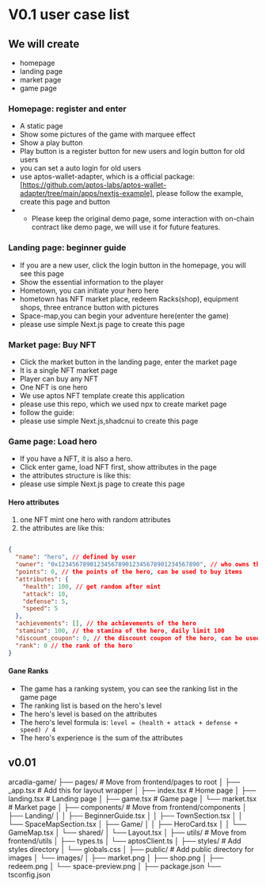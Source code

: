 # V0.1 user case list

## We will create

- homepage
- landing page
- market page
- game page

### Homepage: register and enter

- A static page
- Show some pictures of the game with marquee effect
- Show a play button
- Play button is a register button for new users and login button for old users
- you can set a auto login for old users
- use aptos-wallet-adapter, which is a official package: [https://github.com/aptos-labs/aptos-wallet-adapter/tree/main/apps/nextjs-example], please follow the example, create this page and button
- - Please keep the original demo page, some interaction with on-chain contract like demo page, we will use it for future features.

### Landing page: beginner guide

- If you are a new user, click the login button in the homepage, you will see this page
- Show the essential information to the player
- Hometown, you can initiate your hero here
- hometown has NFT market place, redeem Racks(shop), equipment shops, three entrance button with pictures
- Space-map,you can begin your adventure here(enter the game)
- please use simple Next.js page to create this page

### Market page: Buy NFT

- Click the market button in the landing page, enter the market page
- It is a single NFT market page
- Player can buy any NFT
- One NFT is one hero
- We use aptos NFT template create this application
- please use this repo, which we used npx to create market page
- follow the guide: [](https://learn.aptoslabs.com/en/dapp-templates/nft-minting-template)
- please use simple Next.js,shadcnui to create this page

### Game page: Load hero

- If you have a NFT, it is also a hero.
- Click enter game, load NFT first, show attributes in the page
- the attributes structure is like this:
- please use simple Next.js page to create this page

#### Hero attributes

1. one NFT mint one hero with random attributes
2. the attributes are like this:

``` json

{
  "name": "hero", // defined by user
  "owner": "0x1234567890123456789012345678901234567890", // who owns this hero
  "points": 0, // the points of the hero, can be used to buy items
  "attributes": {
    "health": 100, // get random after mint
    "attack": 10,
    "defense": 5,
    "speed": 5
  },
  "achievements": [], // the achievements of the hero
  "stamina": 100, // the stamina of the hero, daily limit 100
  "discount_coupon": 0, // the discount coupon of the hero, can be used to buy items
  "rank": 0 // the rank of the hero
}
```

#### Gane Ranks

- The game has a ranking system, you can see the ranking list in the game page
- The ranking list is based on the hero's level
- The hero's level is based on the attributes
- The hero's level formula is: `level = (health + attack + defense + speed) / 4`
- The hero's experience is the sum of the attributes


## v0.01

arcadia-game/
├── pages/                    # Move from frontend/pages to root
│   ├── _app.tsx             # Add this for layout wrapper
│   ├── index.tsx            # Home page
│   ├── landing.tsx          # Landing page
│   ├── game.tsx             # Game page
│   └── market.tsx           # Market page
│
├── components/              # Move from frontend/components
│   ├── Landing/
│   │   ├── BeginnerGuide.tsx
│   │   ├── TownSection.tsx
│   │   └── SpaceMapSection.tsx
│   ├── Game/
│   │   ├── HeroCard.tsx
│   │   └── GameMap.tsx
│   └── shared/
│       └── Layout.tsx
│
├── utils/                   # Move from frontend/utils
│   ├── types.ts
│   └── aptosClient.ts
│
├── styles/                  # Add styles directory
│   └── globals.css
│
├── public/                  # Add public directory for images
│   └── images/
│       ├── market.png
│       ├── shop.png
│       ├── redeem.png
│       └── space-preview.png
│
├── package.json
└── tsconfig.json
